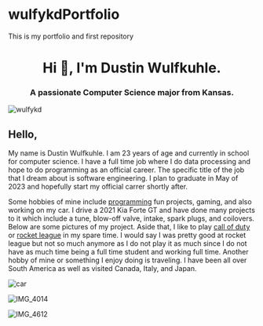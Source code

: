 # wulfykdPortfolio


This is my portfolio and first repository
<h1 align="center">Hi 👋, I'm Dustin Wulfkuhle.</h1>
<h3 align="center">A passionate Computer Science major from Kansas.</h3>

<p align="left"> <img src="https://komarev.com/ghpvc/?username=wulfykd&label=Profile%20views&color=0e75b6&style=flat" alt="wulfykd" /> </p>

<h2 class="code-line" data-line-start=0 data-line-end=1 ><a id="Hello_0"></a>Hello,</h2>
<p class="has-line-data" data-line-start="1" data-line-end="2">My name is Dustin Wulfkuhle. I am 23 years of age and currently in school for computer science. I have a full time job where I do data processing and hope to do programming as an official career. The specific title of the job that I dream about is software engineering. I plan to graduate in May of 2023 and hopefully start my official carrer shortly after.</p>
<p class="has-line-data" data-line-start="3" data-line-end="4">Some hobbies of mine include <a href="https://www.codecademy.com/article/what-is-programming">programming</a> fun projects, gaming, and also working on my car. I drive a 2021 Kia Forte GT and have done many projects to it which include a tune, blow-off valve, intake, spark plugs, and coilovers. Below are some pictures of my project. Aside that, I like to play <a href="https://www.callofduty.com/">call of duty</a> or <a href="https://www.rocketleague.com/">rocket league</a> in my spare time. I would say I was pretty good at rocket league but not so much anymore as I do not play it as much since I do not have as much time being a full time student and working full time. Another hobby of mine or something I enjoy doing is traveling. I have been all over South America as well as visited Canada, Italy, and Japan.</p>

![car](https://user-images.githubusercontent.com/118063388/203669182-d7659fd6-89d6-4ecf-8e81-d09fff8258ff.jpg)

![IMG_4014](https://user-images.githubusercontent.com/118063388/202917436-842aac17-6ae4-4328-8c20-7027651808e0.jpg)

![IMG_4612](https://user-images.githubusercontent.com/118063388/202917545-0d4ec46d-6d6e-40d9-ae36-54350e03d1c8.jpg)


 

